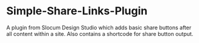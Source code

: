Simple-Share-Links-Plugin
=========================

A plugin from Slocum Design Studio which adds basic share buttons after all content within a site. Also contains a shortcode for share button output.
